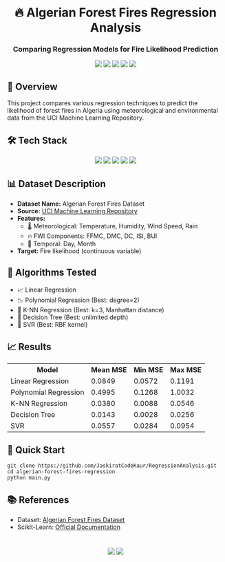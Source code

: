 <h1 align="center">🔥 Algerian Forest Fires Regression Analysis</h1>
<h3 align="center">Comparing Regression Models for Fire Likelihood Prediction</h3>

<div align="center">
    <img src="https://img.shields.io/badge/Python-3.8+-3776AB?logo=python&logoColor=white">
    <img src="https://img.shields.io/badge/Scikit_Learn-FF6F00?logo=scikitlearn&logoColor=white">
    <img src="https://img.shields.io/badge/NumPy-013243?logo=numpy&logoColor=white">
    <img src="https://img.shields.io/badge/Pandas-150458?logo=pandas&logoColor=white">
    <img src="https://img.shields.io/badge/Matplotlib-11557C?logo=matplotlib&logoColor=white">
</div>

<h2>📖 Overview</h2>
<p>This project compares various regression techniques to predict the likelihood of forest fires in Algeria using meteorological and environmental data from the UCI Machine Learning Repository.</p>

<h2>🛠️ Tech Stack</h2>
<div align="center">
    <img src="https://img.shields.io/badge/Python-3776AB?logo=python&logoColor=white">
    <img src="https://img.shields.io/badge/Scikit_Learn-FF6F00?logo=scikitlearn&logoColor=white">
    <img src="https://img.shields.io/badge/Pandas-150458?logo=pandas&logoColor=white">
    <img src="https://img.shields.io/badge/NumPy-013243?logo=numpy&logoColor=white">
    <img src="https://img.shields.io/badge/Matplotlib-11557C?logo=matplotlib&logoColor=white">
</div>

<h2>📊 Dataset Description</h2>
<ul>
    <li><strong>Dataset Name:</strong> Algerian Forest Fires Dataset</li>
    <li><strong>Source:</strong> <a href="https://archive.ics.uci.edu/ml/datasets/Algerian+Forest+Fires+Dataset">UCI Machine Learning Repository</a></li>
    <li><strong>Features:</strong>
        <ul>
            <li>🌡️ Meteorological: Temperature, Humidity, Wind Speed, Rain</li>
            <li>🔥 FWI Components: FFMC, DMC, DC, ISI, BUI</li>
            <li>📅 Temporal: Day, Month</li>
        </ul>
    </li>
    <li><strong>Target:</strong> Fire likelihood (continuous variable)</li>
</ul>

<h2>🧠 Algorithms Tested</h2>
<ul>
    <li>📈 Linear Regression</li>
    <li>📉 Polynomial Regression (Best: degree=2)</li>
    <li>📍 K-NN Regression (Best: k=3, Manhattan distance)</li>
    <li>🌳 Decision Tree (Best: unlimited depth)</li>
    <li>🔄 SVR (Best: RBF kernel)</li>
</ul>

<h2>📈 Results</h2>
<table>
    <tr>
        <th>Model</th>
        <th>Mean MSE</th>
        <th>Min MSE</th>
        <th>Max MSE</th>
    </tr>
    <tr>
        <td>Linear Regression</td>
        <td>0.0849</td>
        <td>0.0572</td>
        <td>0.1191</td>
    </tr>
    <tr>
        <td>Polynomial Regression</td>
        <td>0.4995</td>
        <td>0.1268</td>
        <td>1.0032</td>
    </tr>
    <tr>
        <td>K-NN Regression</td>
        <td>0.0380</td>
        <td>0.0088</td>
        <td>0.0546</td>
    </tr>
    <tr>
        <td>Decision Tree</td>
        <td>0.0143</td>
        <td>0.0028</td>
        <td>0.0256</td>
    </tr>
    <tr>
        <td>SVR</td>
        <td>0.0557</td>
        <td>0.0284</td>
        <td>0.0954</td>
    </tr>
</table>

<h2>🚀 Quick Start</h2>
<pre><code>git clone https://github.com/JaskiratCodeKaur/RegressionAnalysis.git
cd algerian-forest-fires-regression
python main.py</code></pre>

<h2>📚 References</h2>
<ul>
    <li>Dataset: <a href="https://doi.org/10.24432/C5KW4N">Algerian Forest Fires Dataset</a></li>
    <li>Scikit-Learn: <a href="https://scikit-learn.org/">Official Documentation</a></li>
</ul>

<div align="center" style="margin-top: 40px;">
    <img src="https://img.shields.io/badge/Made_with-Python-3776AB?logo=python&logoColor=white">
    <img src="https://img.shields.io/badge/Open_Source-❤️-FF6F00">
</div>
